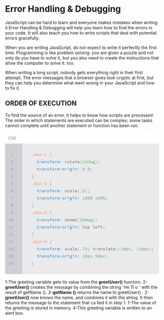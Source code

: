 # Error Handling & Debugging

 JavaScript can be hard to learn and everyone makes mistakes when writing it.Error Handling & Debugging will help you learn
how to find the errors in your code. It will also teach you how to write scripts that deal with potential errors gracefully.

When you are writing JavaScript, do not expect to write it perfectly the first time. Programming is like problem solving: you are given a puzzle and not only do you have to solve it, but you also need to create the instructions that allow the computer to solve it. too.

When writing a long script, nobody gets everything right in their first attempt. The error messages that a browser gives look cryptic at first, but they can help you determine what went wrong in your JavaScript and how to fix it.


## ORDER OF EXECUTION

To find the source of an error, it helps to know how scripts are processed. The order in which statements are executed can be complex; some tasks cannot complete until another statement or function has been run.

![order](or.png)


1-The greeting variable gets its value from the **greetUser()** function.
2-**greetUser()** creates the message by combining the string 'He 11 o ' with the result of getName ().
3-**getName ()** returns the name to greetUser() .
2-**greetUser()** now knows the name, and combines it with the string. It then returns the message to the statement that ca lled it in step 1.
1-The value of the greeting is stored in memory.
4-This greeting variable is written to an alert box.


